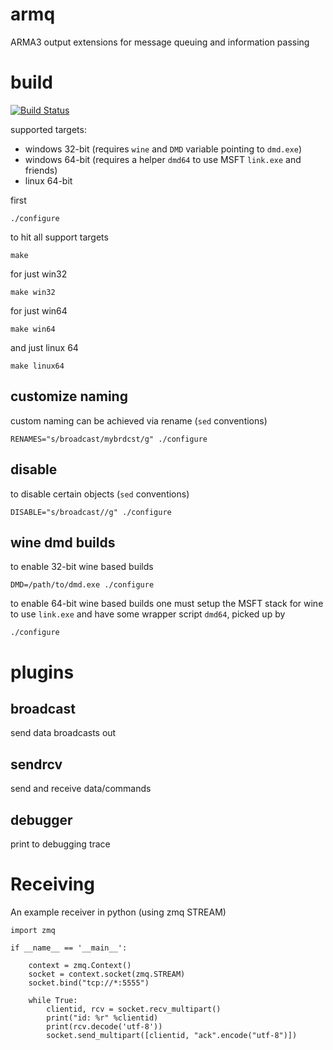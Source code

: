 armq
===

ARMA3 output extensions for message queuing and information passing

# build

[![Build Status](https://travis-ci.org/enckse/armq.svg?branch=master)](https://travis-ci.org/enckse/armq)

supported targets:
* windows 32-bit (requires `wine` and `DMD` variable pointing to `dmd.exe`)
* windows 64-bit (requires a helper `dmd64` to use MSFT `link.exe` and friends)
* linux 64-bit

first
```
./configure
```

to hit all support targets
```
make
```

for just win32
```
make win32
```

for just win64

```
make win64
```

and just linux 64
```
make linux64
```

## customize naming

custom naming can be achieved via rename (`sed` conventions)
```
RENAMES="s/broadcast/mybrdcst/g" ./configure
```

## disable

to disable certain objects (`sed` conventions)
```
DISABLE="s/broadcast//g" ./configure
```

## wine dmd builds

to enable 32-bit wine based builds
```
DMD=/path/to/dmd.exe ./configure
```

to enable 64-bit wine based builds one must setup the MSFT stack for wine to use `link.exe` and have some wrapper script `dmd64`, picked up by
```
./configure
```

# plugins

## broadcast

send data broadcasts out

## sendrcv

send and receive data/commands

## debugger

print to debugging trace

# Receiving

An example receiver in python (using zmq STREAM)
```
import zmq

if __name__ == '__main__':

    context = zmq.Context()
    socket = context.socket(zmq.STREAM)
    socket.bind("tcp://*:5555")

    while True:
        clientid, rcv = socket.recv_multipart()
        print("id: %r" %clientid)
        print(rcv.decode('utf-8'))
        socket.send_multipart([clientid, "ack".encode("utf-8")])
```
